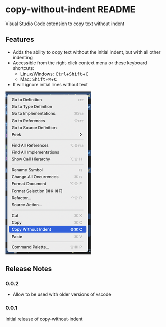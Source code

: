 # copy-without-indent README

Visual Studio Code extension to copy text without indent

## Features

- Adds the ability to copy text without the initial indent, but with all other indenting 
- Accessible from the right-click context menu or these keyboard shortcuts:
  - Linux/Windows: <kbd>Ctrl</kbd>+<kbd>Shift</kbd>+<kbd>C</kbd>
  - Mac: <kbd>Shift</kbd>+<kbd>⌘</kbd>+<kbd>C</kbd>
- It will ignore initial lines without text

![screenshot](screenshot.png)

## Release Notes

### 0.0.2

- Allow to be used with older versions of vscode

### 0.0.1

Initial release of copy-without-indent
